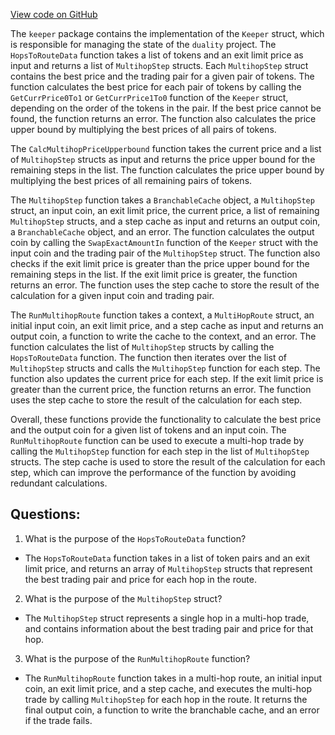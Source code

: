 [View code on GitHub](https://github.com/duality-labs/duality/dex/keeper/multihop_swap.go)

The `keeper` package contains the implementation of the `Keeper` struct, which is responsible for managing the state of the `duality` project. The `HopsToRouteData` function takes a list of tokens and an exit limit price as input and returns a list of `MultihopStep` structs. Each `MultihopStep` struct contains the best price and the trading pair for a given pair of tokens. The function calculates the best price for each pair of tokens by calling the `GetCurrPrice0To1` or `GetCurrPrice1To0` function of the `Keeper` struct, depending on the order of the tokens in the pair. If the best price cannot be found, the function returns an error. The function also calculates the price upper bound by multiplying the best prices of all pairs of tokens.

The `CalcMultihopPriceUpperbound` function takes the current price and a list of `MultihopStep` structs as input and returns the price upper bound for the remaining steps in the list. The function calculates the price upper bound by multiplying the best prices of all remaining pairs of tokens.

The `MultihopStep` function takes a `BranchableCache` object, a `MultihopStep` struct, an input coin, an exit limit price, the current price, a list of remaining `MultihopStep` structs, and a step cache as input and returns an output coin, a `BranchableCache` object, and an error. The function calculates the output coin by calling the `SwapExactAmountIn` function of the `Keeper` struct with the input coin and the trading pair of the `MultihopStep` struct. The function also checks if the exit limit price is greater than the price upper bound for the remaining steps in the list. If the exit limit price is greater, the function returns an error. The function uses the step cache to store the result of the calculation for a given input coin and trading pair.

The `RunMultihopRoute` function takes a context, a `MultiHopRoute` struct, an initial input coin, an exit limit price, and a step cache as input and returns an output coin, a function to write the cache to the context, and an error. The function calculates the list of `MultihopStep` structs by calling the `HopsToRouteData` function. The function then iterates over the list of `MultihopStep` structs and calls the `MultihopStep` function for each step. The function also updates the current price for each step. If the exit limit price is greater than the current price, the function returns an error. The function uses the step cache to store the result of the calculation for each step.

Overall, these functions provide the functionality to calculate the best price and the output coin for a given list of tokens and an input coin. The `RunMultihopRoute` function can be used to execute a multi-hop trade by calling the `MultihopStep` function for each step in the list of `MultihopStep` structs. The step cache is used to store the result of the calculation for each step, which can improve the performance of the function by avoiding redundant calculations.
## Questions: 
 1. What is the purpose of the `HopsToRouteData` function?
- The `HopsToRouteData` function takes in a list of token pairs and an exit limit price, and returns an array of `MultihopStep` structs that represent the best trading pair and price for each hop in the route.
2. What is the purpose of the `MultihopStep` struct?
- The `MultihopStep` struct represents a single hop in a multi-hop trade, and contains information about the best trading pair and price for that hop.
3. What is the purpose of the `RunMultihopRoute` function?
- The `RunMultihopRoute` function takes in a multi-hop route, an initial input coin, an exit limit price, and a step cache, and executes the multi-hop trade by calling `MultihopStep` for each hop in the route. It returns the final output coin, a function to write the branchable cache, and an error if the trade fails.